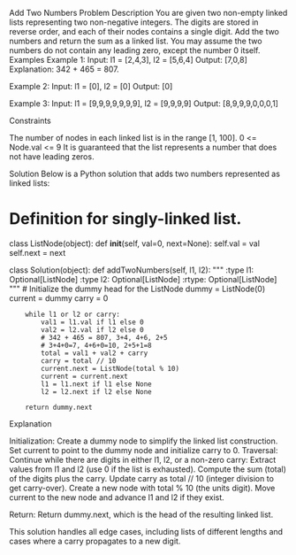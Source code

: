 Add Two Numbers
Problem Description
You are given two non-empty linked lists representing two non-negative integers. The digits are stored in reverse order, and each of their nodes contains a single digit. Add the two numbers and return the sum as a linked list.
You may assume the two numbers do not contain any leading zero, except the number 0 itself.
Examples
Example 1:
Input: l1 = [2,4,3], l2 = [5,6,4]
Output: [7,0,8]
Explanation: 342 + 465 = 807.

Example 2:
Input: l1 = [0], l2 = [0]
Output: [0]

Example 3:
Input: l1 = [9,9,9,9,9,9,9], l2 = [9,9,9,9]
Output: [8,9,9,9,0,0,0,1]

Constraints

The number of nodes in each linked list is in the range [1, 100].
0 <= Node.val <= 9
It is guaranteed that the list represents a number that does not have leading zeros.

Solution
Below is a Python solution that adds two numbers represented as linked lists:
# Definition for singly-linked list.
class ListNode(object):
    def __init__(self, val=0, next=None):
        self.val = val
        self.next = next

class Solution(object):
    def addTwoNumbers(self, l1, l2):
        """
        :type l1: Optional[ListNode]
        :type l2: Optional[ListNode]
        :rtype: Optional[ListNode]
        """
        # Initialize the dummy head for the ListNode
        dummy = ListNode(0)
        current = dummy
        carry = 0

        while l1 or l2 or carry:
            val1 = l1.val if l1 else 0
            val2 = l2.val if l2 else 0
            # 342 + 465 = 807, 3+4, 4+6, 2+5
            # 3+4+0=7, 4+6+0=10, 2+5+1=8
            total = val1 + val2 + carry
            carry = total // 10
            current.next = ListNode(total % 10)
            current = current.next
            l1 = l1.next if l1 else None
            l2 = l2.next if l2 else None

        return dummy.next

Explanation

Initialization: Create a dummy node to simplify the linked list construction. Set current to point to the dummy node and initialize carry to 0.
Traversal: Continue while there are digits in either l1, l2, or a non-zero carry:
Extract values from l1 and l2 (use 0 if the list is exhausted).
Compute the sum (total) of the digits plus the carry.
Update carry as total // 10 (integer division to get carry-over).
Create a new node with total % 10 (the units digit).
Move current to the new node and advance l1 and l2 if they exist.


Return: Return dummy.next, which is the head of the resulting linked list.

This solution handles all edge cases, including lists of different lengths and cases where a carry propagates to a new digit.
